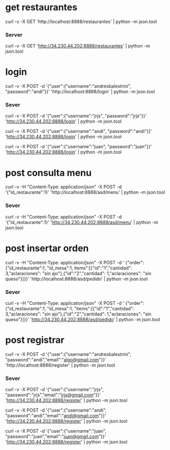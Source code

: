 # get restaurantes
curl -v -X GET 'http://localhost:8888/restaurantes' | python -m json.tool

### Server 
curl -v -X GET 'http://34.230.44.202:8888/restaurantes' | python -m json.tool

# login
curl -v -X POST -d '{"user":{"username":"andresbalestrini", "password":"andi"}}' 'http://localhost:8888/login' | python -m json.tool

### Sever
curl -v -X POST -d '{"user":{"username":"jrjs", "password":"jrjs"}}' 'http://34.230.44.202:8888/login' | python -m json.tool

curl -v -X POST -d '{"user":{"username":"andi", "password":"andi"}}' 'http://34.230.44.202:8888/login' | python -m json.tool

curl -v -X POST -d '{"user":{"username":"juan", "password":"juan"}}' 'http://34.230.44.202:8888/login' | python -m json.tool

# post consulta menu
curl -v -H "Content-Type: application/json" -X POST -d '{"id_restaurante":1}' 'http://localhost:8888/asd/menu' | python -m json.tool

### Sever
curl -v -H "Content-Type: application/json" -X POST -d '{"id_restaurante":1}' 'http://34.230.44.202:8888/asd/menu' | python -m json.tool

# post insertar orden
curl -v -H "Content-Type: application/json" -X POST -d '
{"order":{"id_restaurante":1, "id_mesa":1, items":[{"id":"1","cantidad": 3,"aclaraciones": "sin ajo"},{"id":"2","cantidad": 1,"aclaraciones": "sin queso"}]}}' 'http://localhost:8888/asd/pedido' | python -m json.tool

### Sever
curl -v -H "Content-Type: application/json" -X POST -d '
{"order":{"id_restaurante":1, "id_mesa":1, "items":[{"id":"1","cantidad": 3,"aclaraciones": "sin ajo"},{"id":"2","cantidad": 1,"aclaraciones": "sin queso"}]}}' 'http://34.230.44.202:8888/asd/pedido' | python -m json.tool


# post registrar
curl -v -X POST -d '{"user":{"username":"andresbalestrini", "password":"andi","email":"algo@gmail.com"}}' 'http://localhost:8888/register' | python -m json.tool

### Sever
curl -v -X POST -d '{"user":{"username":"jrjs", "password":"jrjs","email":"jrjs@gmail.com"}}' 'http://34.230.44.202:8888/register' | python -m json.tool

curl -v -X POST -d '{"user":{"username":"andi", "password":"andi","email":"andi@gmail.com"}}' 'http://34.230.44.202:8888/register' | python -m json.tool

curl -v -X POST -d '{"user":{"username":"juan", "password":"juan","email":"juan@gmail.com"}}' 'http://34.230.44.202:8888/register' | python -m json.tool